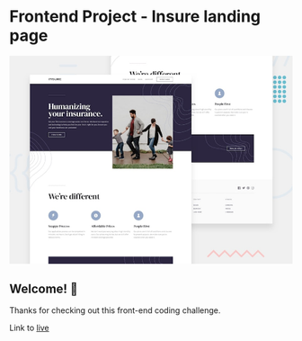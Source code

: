 # Frontend Project - Insure landing page

![Design preview for the Insure landing page coding challenge](./design/desktop-preview.jpg)

## Welcome! 👋

Thanks for checking out this front-end coding challenge.

Link to [live](https://insure-landing-page-beige.now.sh/)


